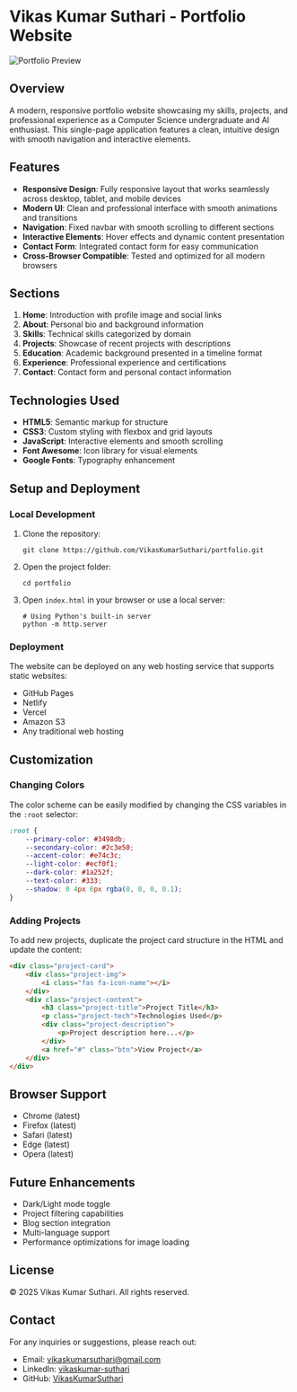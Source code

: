 # Vikas Kumar Suthari - Portfolio Website

![Portfolio Preview](/api/placeholder/800/400)

## Overview

A modern, responsive portfolio website showcasing my skills, projects, and professional experience as a Computer Science undergraduate and AI enthusiast. This single-page application features a clean, intuitive design with smooth navigation and interactive elements.

## Features

- **Responsive Design**: Fully responsive layout that works seamlessly across desktop, tablet, and mobile devices
- **Modern UI**: Clean and professional interface with smooth animations and transitions
- **Navigation**: Fixed navbar with smooth scrolling to different sections
- **Interactive Elements**: Hover effects and dynamic content presentation
- **Contact Form**: Integrated contact form for easy communication
- **Cross-Browser Compatible**: Tested and optimized for all modern browsers

## Sections

1. **Home**: Introduction with profile image and social links
2. **About**: Personal bio and background information
3. **Skills**: Technical skills categorized by domain
4. **Projects**: Showcase of recent projects with descriptions
5. **Education**: Academic background presented in a timeline format
6. **Experience**: Professional experience and certifications
7. **Contact**: Contact form and personal contact information

## Technologies Used

- **HTML5**: Semantic markup for structure
- **CSS3**: Custom styling with flexbox and grid layouts
- **JavaScript**: Interactive elements and smooth scrolling
- **Font Awesome**: Icon library for visual elements
- **Google Fonts**: Typography enhancement

## Setup and Deployment

### Local Development

1. Clone the repository:
   ```
   git clone https://github.com/VikasKumarSuthari/portfolio.git
   ```

2. Open the project folder:
   ```
   cd portfolio
   ```

3. Open `index.html` in your browser or use a local server:
   ```
   # Using Python's built-in server
   python -m http.server
   ```

### Deployment

The website can be deployed on any web hosting service that supports static websites:

- GitHub Pages
- Netlify
- Vercel
- Amazon S3
- Any traditional web hosting

## Customization

### Changing Colors

The color scheme can be easily modified by changing the CSS variables in the `:root` selector:

```css
:root {
    --primary-color: #3498db;
    --secondary-color: #2c3e50;
    --accent-color: #e74c3c;
    --light-color: #ecf0f1;
    --dark-color: #1a252f;
    --text-color: #333;
    --shadow: 0 4px 6px rgba(0, 0, 0, 0.1);
}
```

### Adding Projects

To add new projects, duplicate the project card structure in the HTML and update the content:

```html
<div class="project-card">
    <div class="project-img">
        <i class="fas fa-icon-name"></i>
    </div>
    <div class="project-content">
        <h3 class="project-title">Project Title</h3>
        <p class="project-tech">Technologies Used</p>
        <div class="project-description">
            <p>Project description here...</p>
        </div>
        <a href="#" class="btn">View Project</a>
    </div>
</div>
```

## Browser Support

- Chrome (latest)
- Firefox (latest)
- Safari (latest)
- Edge (latest)
- Opera (latest)

## Future Enhancements

- Dark/Light mode toggle
- Project filtering capabilities
- Blog section integration
- Multi-language support
- Performance optimizations for image loading

## License

© 2025 Vikas Kumar Suthari. All rights reserved.

## Contact

For any inquiries or suggestions, please reach out:

- Email: vikaskumarsuthari@gmail.com
- LinkedIn: [vikaskumar-suthari](https://linkedin.com/in/vikaskumar-suthari)
- GitHub: [VikasKumarSuthari](https://github.com/VikasKumarSuthari)
